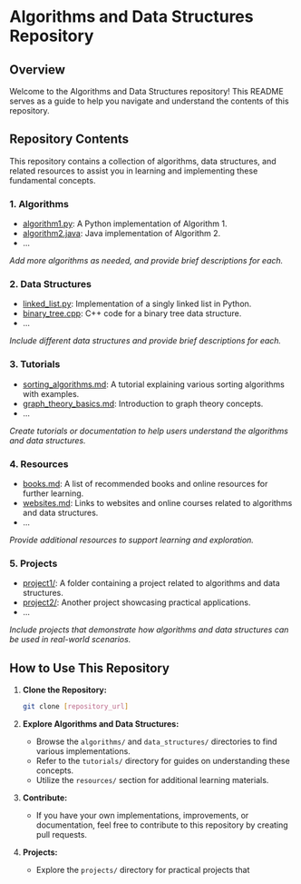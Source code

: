 # Algorithms and Data Structures Repository

## Overview

Welcome to the Algorithms and Data Structures repository! This README serves as a guide to help you navigate and understand the contents of this repository.

## Repository Contents

This repository contains a collection of algorithms, data structures, and related resources to assist you in learning and implementing these fundamental concepts.

### 1. **Algorithms**

   - [algorithm1.py](algorithms/algorithm1.py): A Python implementation of Algorithm 1.
   - [algorithm2.java](algorithms/algorithm2.java): Java implementation of Algorithm 2.
   - ...

   _Add more algorithms as needed, and provide brief descriptions for each._

### 2. **Data Structures**

   - [linked_list.py](data_structures/linked_list.py): Implementation of a singly linked list in Python.
   - [binary_tree.cpp](data_structures/binary_tree.cpp): C++ code for a binary tree data structure.
   - ...

   _Include different data structures and provide brief descriptions for each._

### 3. **Tutorials**

   - [sorting_algorithms.md](tutorials/sorting_algorithms.md): A tutorial explaining various sorting algorithms with examples.
   - [graph_theory_basics.md](tutorials/graph_theory_basics.md): Introduction to graph theory concepts.
   - ...

   _Create tutorials or documentation to help users understand the algorithms and data structures._

### 4. **Resources**

   - [books.md](resources/books.md): A list of recommended books and online resources for further learning.
   - [websites.md](resources/websites.md): Links to websites and online courses related to algorithms and data structures.
   - ...

   _Provide additional resources to support learning and exploration._

### 5. **Projects**

   - [project1/](projects/project1/): A folder containing a project related to algorithms and data structures.
   - [project2/](projects/project2/): Another project showcasing practical applications.
   - ...

   _Include projects that demonstrate how algorithms and data structures can be used in real-world scenarios._

## How to Use This Repository

1. **Clone the Repository:**

   ```bash
   git clone [repository_url]
   ```

2. **Explore Algorithms and Data Structures:**

   - Browse the `algorithms/` and `data_structures/` directories to find various implementations.
   - Refer to the `tutorials/` directory for guides on understanding these concepts.
   - Utilize the `resources/` section for additional learning materials.

3. **Contribute:**

   - If you have your own implementations, improvements, or documentation, feel free to contribute to this repository by creating pull requests.

4. **Projects:**

   - Explore the `projects/` directory for practical projects that
